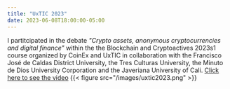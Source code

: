 ```yaml
---
title: "UxTIC 2023"
date: 2023-06-08T18:00:00-05:00
---
```


I partitcipated in the debate *"Crypto assets, anonymous cryptocurrencies and digital finance"* 
within the the Blockchain and Cryptoactives 2023s1 course organized by CoinEx and UxTIC in collaboration with the Francisco José de Caldas District University, the Tres Culturas University, the Minuto de Dios University Corporation and the Javeriana University of Cali.
[Click here to see the video](https://www.youtube.com/live/zXBpqjk5v58?feature=share)
 {{< figure src="/images/uxtic2023.png" >}}